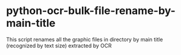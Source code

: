 # python-ocr-bulk-file-rename-by-main-title
This script renames all the graphic files in directory by main title (recognized by text size) extracted by OCR
